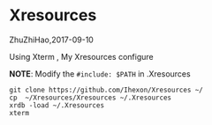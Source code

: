# Xresources

ZhuZhiHao,2017-09-10

Using Xterm , My Xresources configure

**NOTE**: Modify the `#include: $PATH` in .Xresources

```
git clone https://github.com/Ihexon/Xresources ~/
cp  ~/Xresources/Xresources ~/.Xresources
xrdb -load ~/.Xresources
xterm
```
